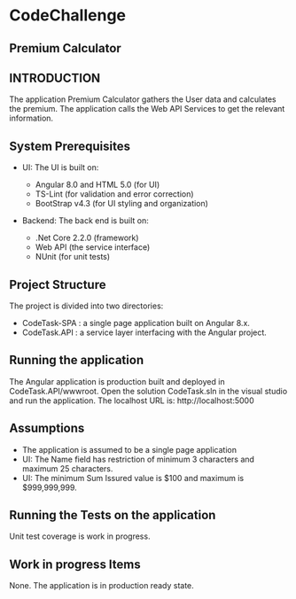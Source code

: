 # CodeChallenge
Premium Calculator
---------------------

INTRODUCTION
------------
The application Premium Calculator gathers the User data and calculates the 
premium. The application calls the Web API Services to get the relevant information.



System Prerequisites
--------------------
* UI: The UI is built on:
    - Angular 8.0 and HTML 5.0 (for UI)
    - TS-Lint (for validation and error correction)
    - BootStrap v4.3 (for UI styling and organization)

* Backend: The back end is built on:
    - .Net Core 2.2.0 (framework)
    - Web API (the service interface)
    - NUnit (for unit tests)


Project Structure
------------------
The project is divided into two directories:
* CodeTask-SPA : a single page application built on Angular 8.x.
* CodeTask.API : a service layer interfacing with the Angular project.


Running the application
------------------------
The Angular application is production built and deployed in CodeTask.API/wwwroot. Open the solution CodeTask.sln in the visual studio and run the application. The localhost URL is: http://localhost:5000


Assumptions
--------------------
 - The application is assumed to be a single page application
 - UI: The Name field has restriction of minimum 3 characters and maximum 25 characters.
 - UI: The minimum Sum Issured value is $100 and maximum is $999,999,999.


Running the Tests on the application
-------------------------------------
Unit test coverage is work in progress.


Work in progress Items
---------------------
None. The application is in production ready state. 
